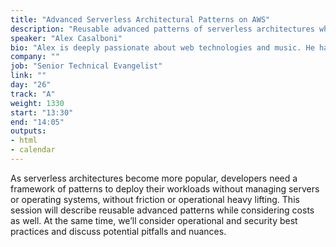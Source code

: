 ```yaml
---
title: "Advanced Serverless Architectural Patterns on AWS"
description: "Reusable advanced patterns of serverless architectures while considering costs as well."
speaker: "Alex Casalboni"
bio: "Alex is deeply passionate about web technologies and music. He has been building web products and helping other builders learn from his experience since 2011. His coding love spreads across the Python and JavaScript communities, and he’s been contributing to open-source projects such as the Serverless Framework and AWS SAM. As a Sr. Technical Evangelist, Alex often speaks technical conferences across the world, supports developer communities and helps them build applications in the cloud. He is particularly interested in serverless architecture, ML, and data analytics. In his free time, Alex loves snowboarding, jogging, traveling, and playing his saxophone."
company: ""
job: "Senior Technical Evangelist"
link: ""
day: "26"
track: "A"
weight: 1330
start: "13:30"
end: "14:05"
outputs:
- html
- calendar
---
```


As serverless architectures become more popular, developers need a framework of patterns to deploy their workloads without managing servers or operating systems, without friction or operational heavy lifting. This session will describe reusable advanced patterns while considering costs as well. At the same time, we’ll consider operational and security best practices and discuss potential pitfalls and nuances.

<!--
This session is intended for an intermediate/advanced audience of software developers, but based on your feedback it could include a very brief overview of serverless computing topics. The presentation is focused on reusable architectural patterns to build software systems in the cloud without managing, patching, or provisioning servers/clusters. Even though most of the examples will be related to the AWS cloud, many of these serverless patterns can be considered cloud-agnostic and easy to reuse elsewhere.
-->